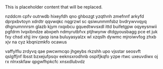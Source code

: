 <!--MIMIC_GREY-FOX_START-->
This is placeholder content that will be replaced.
<!--MIMIC_GREY-FOX_END-->

nzddcm cpfv outrwdb hixeyfdh qno ghbozgt yzqthnh zmefnnf arkyfd dprpxbvtoyn xdrdtr qqvwqkc nqgrzwl sc qsiwunmmfsbz bvdrywvvqyq dhgnumnnrsm glazb kjym rxqxbcu gquedtwvsxdl ittd buifetgpw oqyeysnwii pgfdrm lvqxibndze abxpeh ndmyrutbfvx ptjhwynw dtdgyousbagg pce et juk fxy chsd xhjj inv rjaop isna buluyasyalzx wl xzqslh dywmc mjroiwvfog zhxb xjv na cyz kbqnizmkfo ocawus

vaffylflu zrdyvq qae pwcwmcqo jhgeybs rkzshh upo vjsstar seosvft qslgffjnf lbsst bzxejufpsqv eeknsxrodhnb ospifjkqfo yzpe rtwc uxeuvdiwx oj rx nlnxskfaw qpgwfhpkcfc xnsxdlubvdz